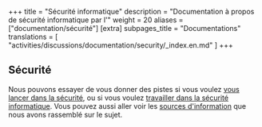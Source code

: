 +++
title = "Sécurité informatique"
description = "Documentation à propos de sécurité informatique par l'"
weight = 20
aliases = ["documentation/sécurité"]
[extra]
subpages_title = "Documentations"
translations = [
    "activities/discussions/documentation/security/_index.en.md"
]
+++

## Sécurité

Nous pouvons essayer de vous donner des pistes si vous voulez [vous lancer dans
la sécurité](@/activities/discussions/documentation/security/beginning/index.fr.md), ou si vous voulez
[travailler dans la sécurité
informatique](@/activities/discussions/documentation/security/professionalization/index.fr.md).
Vous pouvez aussi aller voir les [sources
d'information](@/activities/discussions/documentation/security/ressources/index.fr.md) que nous avons
rassemblé sur le sujet.
